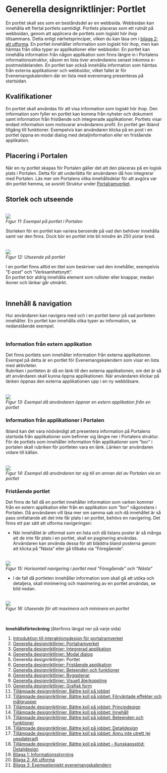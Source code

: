 # Generella designriktlinjer: Portlet #

En portlet skall ses som en beståndsdel av en webbsida. Webbsidan kan innehålla ett flertal portlets samtidigt. Portlets placeras som ett rutnät på webbsidan, genom att applicera de portlets som logiskt hör ihop tillsammans. Detta enligt närhetsprinciper, vilken du kan läsa om i [bilaga 2: att utforma](http://code.google.com/p/oppna-program-portalramverk/wiki/GenerellaDesignriktlinjerBilaga2AttUtforma). En portlet innehåller information som logiskt hör ihop, men kan hämtas från olika typer av applikationer eller webbsidor.
En portlet kan innehålla information från någon applikation som finns längre in i Portalens informationsstruktur, såsom en lista över användarens senast inkomna e-postmeddelanden. En portlet kan också innehålla information som hämtas från externa applikationer och webbsidor, vilket fallet är för Evenemangskalendern där en lista med evenemang presenteras på startsidan.

## Kvalifikationer ##
En portlet skall användas för att visa information som logiskt hör ihop. Den information som fyller en portlet kan komma från nyheter och dokument samt information från fristående och integrerade applikationer. Portlets visar endast information som motsvarar användarens profil.
En portlet ger ibland tillgång till funktioner. Exempelvis kan användaren klicka på en post i en portlet öppna en modal dialog med detaljinformation eller en fristående applikation.

## Placering i Portalen ##
När en ny portlet skapas för Portalen gäller det att den placeras på en logisk plats i Portalen. Detta för att underlätta för användaren då hon integrerar med Portalen. Läs mer om Portalens olika innehållsdelar för att avgöra var din portlet hemma, se avsnitt Struktur under [Portalramverket](http://code.google.com/p/oppna-program-portalramverk/wiki/GenerellaDesignriktlinjerPortalramverket).
## Storlek och utseende ##

<br><img src='http://lh6.ggpht.com/_mHREyZKezxI/Sp-fUoD4-QI/AAAAAAAAAaU/r7MVvSCyk9w/s800/Picture%2079.jpg' />
<br><i>Figur 11: Exempel på portlet i Portalen</i>

Storleken för en portlet kan variera beroende på vad den behöver innehålla samt var den finns. Dock bör en portlet inte bli mindre än 250 pixlar bred.<br>
<br>
<br><img src='http://lh4.ggpht.com/_mHREyZKezxI/Sp-fU7sNO5I/AAAAAAAAAaY/C_4bJw7NBhA/s800/Picture%2080.jpg' />
<br><i>Figur 12: Utseende på portlet</i>

I en portlet finns alltid en titel som beskriver vad den innehåller, exempelvis ”E-post” och ”Verksamhetsnytt”.<br>
En portlet bör aldrig innehålla element som rullister eller knappar, medan ikoner och länkar går utmärkt.<br>
<br>
<h2>Innehåll & navigation</h2>
Hur användaren kan navigera med och i en portlet beror på vad portleten innehåller. En portlet kan innehålla olika typer av information, se nedanstående exempel.<br>
<br>
<h3>Information från extern applikation</h3>
Det finns portlets som innehåller information från externa applikationer. Exempel på detta är en portlet för Evenemangskalendern som visar en lista med aktiviteter.<br>
Rubriken i portleten är då en länk till den externa applikationen, om det är så att användaren skall kunna öppna applikationen. När användaren klickar på länken öppnas den externa applikationen upp i en ny webbläsare.<br>
<br>
<br><img src='http://lh3.ggpht.com/_mHREyZKezxI/Sp-fVCgrB0I/AAAAAAAAAac/D4kp7P4ju7I/s800/Picture%2081.jpg' />
<br><i>Figur 13: Exempel då användaren öppnar en extern applikation från en portlet</i>

<h3>Information från applikationer i Portalen</h3>
Ibland kan det vara nödvändigt att presentera information på Portalens startsida från applikationer som befinner sig längre ner i Portalens struktur.<br>
För de portlets som innehåller information från applikationer som ”bor” i portalen skall rubriken för portleten vara en länk. Länken tar användaren vidare till källan.<br>
<br>
<br><img src='http://lh6.ggpht.com/_mHREyZKezxI/Sp-fVdC1P7I/AAAAAAAAAag/dZhBWEQ6cvQ/s800/Picture%2082.jpg' />
<br><i>Figur 14: Exempel då användaren tar sig till en annan del av Portalen via en portlet</i>

<h3>Fristående portlet</h3>
Det finns de fall då en portlet innehåller information som varken kommer från en extern applikation eller från en applikation som ”bor” någonstans i Portalen. Då användaren vill läsa mer om samma sak och då innehållet är så pass omfattande att det inte får plats i en portlet, behövs en navigering. Det finns ett par sätt att utforma navigeringen:<br>
<ul><li>När innehållet är utformat som en lista och då listans poster är så många att de inte får plats i en portlet, skall en paginering användas. Användaren kan använda dessa för att bläddra bland posterna genom att klicka på ”Nästa” eller gå tillbaka via ”Föregående”.</li></ul>

<br><img src='http://lh5.ggpht.com/_mHREyZKezxI/Sp-fVq6_w2I/AAAAAAAAAak/IJs3AalMOPk/s800/Picture%2083.jpg' />
<br><i>Figur 15: Horisontell navigering i portlet med ”Föregående” och ”Nästa”</i>

<ul><li>I de fall då portleten innehåller information som skall gå att utöka och detaljera, skall minimering och maximering av en portlet användas, se bild nedan.</li></ul>

<br><img src='http://lh4.ggpht.com/_mHREyZKezxI/Sp-fVtFu-qI/AAAAAAAAAao/usimthHi290/s800/Picture%2084.jpg' />
<br><i>Figur 16: Utseende för att maximera och minimera en portlet</i>


<br><br>
<b>Innehållsförteckning</b> (återfinns längst ner på varje sida)<br>
<ol><li><a href='http://code.google.com/p/oppna-program-portalramverk/wiki/DesignriktlinjerAnvandargranssnitt'>Introduktion till interaktionsdesign för portalramverket</a>
</li><li><a href='http://code.google.com/p/oppna-program-portalramverk/wiki/GenerellaDesignriktlinjerPortalramverket?ts=1251969346&updated=GenerellaDesignriktlinjerPortalramverket'>Generella designriktlinjer: Portalramverket</a>
</li><li><a href='http://code.google.com/p/oppna-program-portalramverk/wiki/GenerellaDesignriktlinjerIntegreradApplikation?ts=1251969401&updated=GenerellaDesignriktlinjerIntegreradApplikation'>Generella designriktlinjer: Integrerad applikation</a>
</li><li><a href='http://code.google.com/p/oppna-program-portalramverk/wiki/GenerellaDesignriktlinjerModalDialog?ts=1251969439&updated=GenerellaDesignriktlinjerModalDialog'>Generella designriktlinjer: Modal dialog</a>
</li><li>Generella designriktlinjer: Portlet<br>
</li><li><a href='http://code.google.com/p/oppna-program-portalramverk/wiki/GenerellaDesignriktlinjerFristandeApplikation?ts=1251969550&updated=GenerellaDesignriktlinjerFristandeApplikation'>Generella designriktlinjer: Fristående applikation</a>
</li><li><a href='http://code.google.com/p/oppna-program-portalramverk/wiki/GenerellaDesignriktlinjerBeteendeoFunktioner?ts=1251969604&updated=GenerellaDesignriktlinjerBeteendeoFunktioner'>Generella designriktlinjer: Beteenden och funktioner</a>
</li><li><a href='http://code.google.com/p/oppna-program-portalramverk/wiki/GenerellaDesignriktlinjerByggstenar?ts=1251969727&updated=GenerellaDesignriktlinjerByggstenar'>Generella designriktlinjer: Byggstenar</a>
</li><li><a href='http://code.google.com/p/oppna-program-portalramverk/wiki/GenerellaDesignriktlinjerVisuellAterkoppling?ts=1251969771&updated=GenerellaDesignriktlinjerVisuellAterkoppling'>Generella designriktlinjer: Visuell återkoppling</a>
</li><li><a href='http://code.google.com/p/oppna-program-portalramverk/wiki/GenerellaDesignriktlinjerGrafiskForm?ts=1251969808&updated=GenerellaDesignriktlinjerGrafiskForm'>Generella designriktlinjer: Grafisk form</a>
</li><li><a href='http://code.google.com/p/oppna-program-portalramverk/wiki/TillampadeDesignriktlinjerBattreKollPaJobbet?ts=1251969900&updated=TillampadeDesignriktlinjerBattreKollPaJobbet'>Tillämpade designriktlinjer, Bättre koll på jobbet</a>
</li><li><a href='http://code.google.com/p/oppna-program-portalramverk/wiki/InteraktionsdesignForvantadeEffekter'>Tillämpade designriktlinjer, Bättre koll på jobbet: Förväntade effekter och målgrupper</a>
</li><li><a href='http://code.google.com/p/oppna-program-portalramverk/wiki/InteraktionsdesignPrincipdesign'>Tillämpade designriktlinjer, Bättre koll på jobbet: Principdesign</a>
</li><li><a href='http://code.google.com/p/oppna-program-portalramverk/wiki/InteraktionsdesignInnehall'>Tillämpade designriktlinjer, Bättre koll på jobbet: Innehåll</a>
</li><li><a href='http://code.google.com/p/oppna-program-portalramverk/wiki/InteraktionsdesignBeteendeFunktioner'>Tillämpade designriktlinjer, Bättre koll på jobbet: Beteenden och funktioner</a>
</li><li><a href='http://code.google.com/p/oppna-program-portalramverk/wiki/InteraktionsdesignDetaljdesign'>Tillämpade designriktlinjer, Bättre koll på jobbet: Detaljdesign</a>
</li><li><a href='http://code.google.com/p/oppna-program-portalramverk/wiki/AnnuInteUtrett?ts=1251892328&updated=AnnuInteUtrett'>Tillämpade designriktlinjer, Bättre koll på jobbet: Ännu inte utrett (ej uppdaterad)</a>
</li><li><a href='http://code.google.com/p/oppna-program-portalramverk/wiki/Kunskapsstod'>Tillämpade designriktlinjer, Bättre koll på jobbet - Kunskapsstöd: Detaljdesign</a>
</li><li><a href='http://code.google.com/p/oppna-program-portalramverk/wiki/GenerellaDesignriktlinjerBilaga1Informationsstyrning'>Bilaga 1: Informationsstyrning</a>
</li><li><a href='http://code.google.com/p/oppna-program-portalramverk/wiki/GenerellaDesignriktlinjerBilaga2AttUtforma'>Bilaga 2: Att utforma</a>
</li><li><a href='http://code.google.com/p/oppna-program-portalramverk/wiki/GenerellaDesignriktlinjerBilaga3ExempelProjektEvenemangskalendern'>Bilaga 3: Exempelprojekt evenemangskalendern</a>